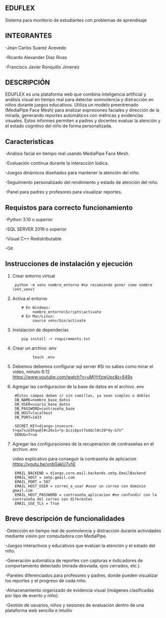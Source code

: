 EDUFLEX
------------------------------------
Sistema para monitorio de estudiantes con problemas de aprendisaje 

INTEGRANTES
-------------------------------------------------------
-Jean Carlos Suarez Acevedo

-Ricardo Alexander Diaz Rivas

-Francisco Javier Ronquillo Jimenez


DESCRIPCIÓN
---------------------------------------------------------
EDUFLEX es una plataforma web que combina inteligencia artificial y análisis visual en tiempo real para detectar somnolencia y distracción en niños durante juegos educativos. Utiliza un modelo preentrenado (MediaPipe Face Mesh) para analizar expresiones faciales y dirección de la mirada, generando reportes automáticos con métricas y evidencias visuales. Estos informes permiten a padres y docentes evaluar la atención y el estado cognitivo del niño de forma personalizada.

Caracteristicas 
--------------------------------------------------------
-Análisis facial en tiempo real usando MediaPipe Face Mesh.

-Evaluación continua durante la interacción lúdica.

-Juegos dinámicos diseñados para mantener la atención del niño.

-Seguimiento personalizado del rendimiento y estado de atención del niño.

-Panel para padres y profesores para visualizar reportes.

Requistos para correcto funcionamiento
---------------------------------------------------------
-Python 3.10 o superior

-SQL SERVER 2019 o superior

-Visual C++ Redistributable

-Git

Instrucciones de instalación y ejecución
----------------------------------------------------------
1. Crear entorno virtual
   
        python -m venv nombre_entorno #se recomiendo poner como nombre (ent,venv)
           
2. Activa el entorno

           # En Windows:
                nombre_entorno\Scripts\activate
           # En Mac/Linux:
                source venv/bin/activate

3. Instalacion de dependecias

           pip install -r requirements.txt

4. Crear un archivo .env

                touch .env

5. Debemos debemos configurar sql server
          #Si no sabes como mirar el video, minuto 6:12      
          https://www.youtube.com/watch?v=uMjYrfzwUpc&t=649s 

6. Agregar las configuracion de la base de datos en el archivo .env
   
        #Estos campos deben ir sin comillas, ya sean simples o dobles        
        DB_NAME=nombre_base_datos    
        DB_USER=usario_base_datos
        DB_PASSWORD=contraseña_base
        DB_HOST=localhost
        DB_PORT=1433
        
        SECRET_KEY=django-insecure-t+qa7xze3hqu@)#c26x1=*p-$czi6pst7oddcl0c29*4y-&7n^
        DEBUG=True      
        
7. Agregar las configuraciones de la recuperacion de contraseñas en el archivo .env

   video explicativo para conseguir la contraseña de aplicacion https://youtu.be/xnbGakU7vhE
   
        EMAIL_BACKEND = django.core.mail.backends.smtp.EmailBackend
        EMAIL_HOST = smtp.gmail.com 
        EMAIL_PORT = 587
        EMAIL_HOST_USER = correo_a_usar #usar un correo con dominio gmail.com
        EMAIL_HOST_PASSWORD = contraseña_aplicacion #no confundir con la contraseña del correo son diferentes
        EMAIL_USE_TLS = True

Breve descripción de funcionalidades
----------------------------------------------------------
-Detección en tiempo real de somnolencia y distracción durante actividades mediante visión por computadora con MediaPipe.

-Juegos interactivos y educativos que evalúan la atención y el estado del niño.

-Generación automática de reportes con capturas e indicadores de comportamiento detectado (mirada desviada, ojos cerrados, etc.).

-Paneles diferenciados para profesores y padres, donde pueden visualizar los reportes y el progreso de cada niño.

-Almacenamiento organizado de evidencia visual (imágenes clasificadas por tipo de evento y niño).

-Gestión de usuarios, niños y sesiones de evaluación dentro de una plataforma web sencilla e intuitiv

